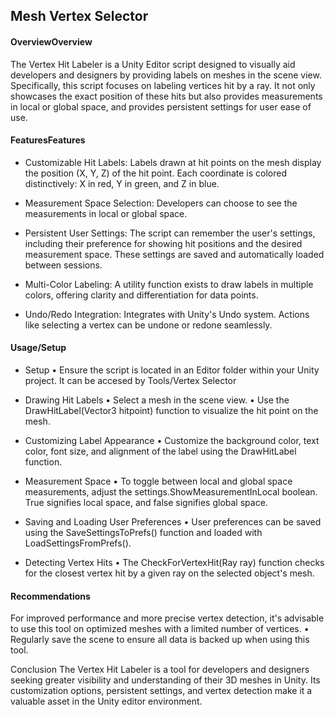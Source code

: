 ##  Mesh Vertex Selector

#### OverviewOverview
The Vertex Hit Labeler is a Unity Editor script designed to visually aid developers and designers by providing labels on meshes in the scene view. Specifically, this script focuses on labeling vertices hit by a ray. It not only showcases the exact position of these hits but also provides measurements in local or global space, and provides persistent settings for user ease of use.

#### FeaturesFeatures

-  Customizable Hit Labels: Labels drawn at hit points on the mesh display the position (X, Y, Z) of the hit point. Each coordinate is colored distinctively: X in red, Y in green, and Z in blue.

-  Measurement Space Selection: Developers can choose to see the measurements in local or global space.

-  Persistent User Settings: The script can remember the user's settings, including their preference for showing hit positions and the desired measurement space. These settings are saved and automatically loaded between sessions.

- Multi-Color Labeling: A utility function exists to draw labels in multiple colors, offering clarity and differentiation for data points.

- Undo/Redo Integration: Integrates with Unity's Undo system. Actions like selecting a vertex can be undone or redone seamlessly.

#### Usage/Setup
- Setup • Ensure the script is located in an Editor folder within your Unity project. It can be accesed by Tools/Vertex Selector

- Drawing Hit Labels • Select a mesh in the scene view. • Use the DrawHitLabel(Vector3 hitpoint) function to visualize the hit point on the mesh.

- Customizing Label Appearance • Customize the background color, text color, font size, and alignment of the label using the DrawHitLabel function.

- Measurement Space • To toggle between local and global space measurements, adjust the settings.ShowMeasurementInLocal boolean. True signifies local space, and false signifies global space.

- Saving and Loading User Preferences • User preferences can be saved using the SaveSettingsToPrefs() function and loaded with LoadSettingsFromPrefs().

- Detecting Vertex Hits • The CheckForVertexHit(Ray ray) function checks for the closest vertex hit by a given ray on the selected object's mesh.

#### Recommendations
For improved performance and more precise vertex detection, it's advisable to use this tool on optimized meshes with a limited number of vertices. • Regularly save the scene to ensure all data is backed up when using this tool.

Conclusion The Vertex Hit Labeler is a tool for developers and designers seeking greater visibility and understanding of their 3D meshes in Unity. Its customization options, persistent settings, and vertex detection make it a valuable asset in the Unity editor environment.
